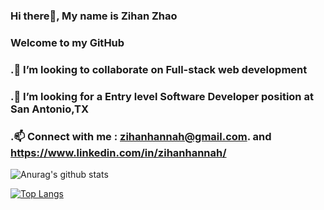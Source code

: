 ### Hi there👋, My name is Zihan Zhao
### Welcome to my GitHub
### .👯 I’m looking to collaborate on Full-stack web development
### .🤔 I’m looking for a Entry level Software Developer position at San Antonio,TX
### .📫 Connect with me : zihanhannah@gmail.com. and https://www.linkedin.com/in/zihanhannah/

<!--
**zihanhannah/zihanhannah** is a ✨ _special_ ✨ repository because its `README.md` (this file) appears on your GitHub profile.

Here are some ideas to get you started:

- 🔭 I’m currently working on ...
- 🌱 I’m currently learning ...
- 👯 I’m looking to collaborate on ...
- 🤔 I’m looking for help with ...
- 💬 Ask me about ...
- 📫 How to reach me: ...
- 😄 Pronouns: ...
- ⚡ Fun fact: ...
-->

![Anurag's github stats](https://github-readme-stats.vercel.app/api?username=zihanhannah&theme=material-palenight&show_icons=true&count_private=true)


[![Top Langs](https://github-readme-stats.vercel.app/api/top-langs/?username=zihanhannah&layout=compact&theme=material-palenight)](https://github.com/anuraghazra/github-readme-stats)
